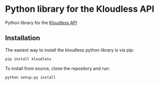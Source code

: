 Python library for the Kloudless API
=====================================

Python library for the [Kloudless API](https://developers.kloudless.com)

## Installation

The easiest way to install the kloudless python library is via pip:

```bash
pip install kloudless
```

To install from source, clone the repository and run:

```bash
python setup.py install
```
